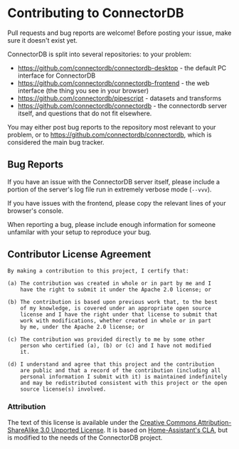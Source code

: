 # Contributing to ConnectorDB

Pull requests and bug reports are welcome! Before posting your issue, make sure it doesn't exist yet.

ConnectorDB is split into several repositories:
to your problem:
- https://github.com/connectordb/connectordb-desktop - the default PC interface for ConnectorDB
- https://github.com/connectordb/connectordb-frontend - the web interface (the thing you see in your browser)
- https://github.com/connectordb/pipescript - datasets and transforms
- https://github.com/connectordb/connectordb - the connectordb server itself, and questions that do not fit elsewhere.

You may either post bug reports to the repository most relevant to your problem, or to https://github.com/connectordb/connectordb, which is considered the main bug tracker.

## Bug Reports

If you have an issue with the ConnectorDB server itself, please include a portion of the server's log file run in extremely verbose mode (`--vvv`).

If you have issues with the frontend, please copy the relevant lines of your browser's console.

When reporting a bug, please include enough information for someone unfamilar
with your setup to reproduce your bug.

## Contributor License Agreement

```
By making a contribution to this project, I certify that:

(a) The contribution was created in whole or in part by me and I
    have the right to submit it under the Apache 2.0 license; or

(b) The contribution is based upon previous work that, to the best
    of my knowledge, is covered under an appropriate open source
    license and I have the right under that license to submit that
    work with modifications, whether created in whole or in part
    by me, under the Apache 2.0 license; or

(c) The contribution was provided directly to me by some other
    person who certified (a), (b) or (c) and I have not modified
    it.

(d) I understand and agree that this project and the contribution
    are public and that a record of the contribution (including all
    personal information I submit with it) is maintained indefinitely
    and may be redistributed consistent with this project or the open
    source license(s) involved.
```

### Attribution

The text of this license is available under the [Creative Commons Attribution-ShareAlike 3.0 Unported License](http://creativecommons.org/licenses/by-sa/3.0/).  It is based on [Home-Assistant's CLA](https://github.com/home-assistant/home-assistant/blob/dev/CLA.md), but is modified to the needs of the ConnectorDB project.

